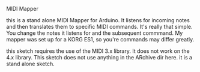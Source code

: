 MIDI Mapper

this is a stand alone MIDI Mapper for Arduino.  It listens for incoming notes and then translates them to specific MIDI commands.  It's really that simple.  You change the notes it listens for and the subsequent commmand.  My mapper was set up for a KORG ES1, so you're commands may differ greatly.  

this sketch requires the use of the MIDI 3.x library.  It does not work on the 4.x library.  This sketch does not use anything in the ARchive dir here.  it is a stand alone sketch.
